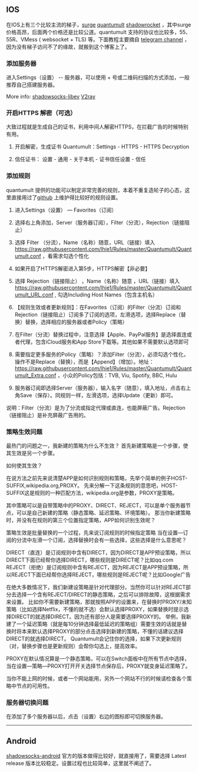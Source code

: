 ## IOS

在IOS上有三个比较主流的梯子，[surge](https://itunes.apple.com/us/app/surge-3/id1442620678?mt=8) [quantumult](https://itunes.apple.com/us/app/quantumult/id1252015438?mt=8) [shadowrocket](https://itunes.apple.com/us/app/shadowrocket/id932747118?mt=8) ，其中surge价格高昂，后面两个价格还是比较公道。quantumult 支持的协议也比较多，55、55R、VMess ( websocket + TLS) 等。下面教程主要摘自 [telegram channel](https://telegram.me/lhie1x) ，因为没有梯子访问不了的缘故，就搬到这个博客上了。

### 添加服务器

进入Settings（设置） --  服务器，可以使用 + 号或二维码扫描的方式添加，一般推荐自己搭建服务器。

More info: [shadowsocks-libev](https://github.com/shadowsocks/shadowsocks-libev) [V2ray](https://www.v2ray.com/)


### 开启HTTPS 解密（可选）

大致过程就是生成自己的证书，利用中间人解密HTTPS，在拦截广告的时候特别有用。

1. 开启解密，生成证书
Quantumult：Settings - HTTPS - HTTPS Decryption

2. 信任证书：
设置 - 通用 - 关于本机 - 证书信任设置 - 信任


### 添加规则

quantumult 提供的功能可以制定非常完善的规则，本着不重复造轮子的心态，这里直接用过了[github](https://github.com/lhie1/Rules/blob/master/README.md) 上维护得比较好的规则设置。

1. 进入Settings（设置） — Favorites（订阅）

2. 选择右上角添加，Server（服务器订阅），Filter（分流），Rejection（链接阻止）

3. 选择 Filter （分流），Name（名称）随意，URL（链接）填入 https://raw.githubusercontent.com/lhie1/Rules/master/Quantumult/Quantumult.conf  ，看需求勾选个性化

4. 如果开启了HTTPS解密进入第5步，HTTPS解密【非必要】

5. 选择 Rejection（链接阻止） ，Name（名称）随意 ，URL（链接）填入 https://raw.githubusercontent.com/lhie1/Rules/master/Quantumult/Quantumult_URL.conf , 勾选Including Host Names（包含主机名）

6. 【规则生效或者更新规则】：在Favorites（订阅）的Filter（分流）订阅和Rejection（链接阻止）订阅多了订阅的选项，左滑选项，选择Replace（替换）替换，选择相应的服务器或者Policy（策略）

7. 在Filter（分流）替换过程中，注意选择【Apple、PayPal服务】是选择直连或者代理，包含iCloud服务和App Store下载等。其他如果不需要默认选项即可

8. 需要指定更多服务的Policy（策略）？添加Filter（分流），必须勾选个性化，操作不是Replace（替换），而是【Append】（增加）。地址：https://raw.githubusercontent.com/lhie1/Rules/master/Quantumult/Quantumult_Extra.conf ，小众的Policy包括：TVB, Viu, Spotify, BBC, Hulu

9. 服务器订阅即选择Server（服务器），输入名字（随意），填入地址，点击右上角Save（保存）。同规则一样，左滑选项，选择Update（更新）即可。

说明：Filter（分流）是为了分流或指定代理或直连，也能屏蔽广告。Rejection（链接阻止）是补充屏蔽广告用的。


### 策略生效问题

最热门的问题之一，我新建的策略为什么不生效？
首先新建策略是一个步骤，使其生效是另一个步骤。

如何使其生效？

在说方法之前先来说清楚APP是如何识别规则和策略，先举个简单的例子HOST-SUFFIX,wikipedia.org,PROXY。
先来分解一下这条规则的意思吧，HOST-SUFFIX这是规则的一种匹配方法，wikipedia.org是参数，PROXY是策略。

其中策略可以是自带策略中的PROXY、DIRECT、REJECT，可以是单个服务器节点，可以是自己新建的策略（静态策略、延迟策略、环境策略）。
那当你新建策略时，并没有在规则的第三个位置指定策略，APP如何识别生效呢？

策略生效是批量替换的一个过程，先来说订阅规则的时候指定策略
当在设置—订阅的分流中左滑一个订阅，选择替换时会有一些选择，这些选择是什么意思呢？

DIRECT（直连）是订阅规则中含有DIRECT，因为DIRECT是APP预设策略，所以DIRECT下面已经帮你选择DIRECT，哪些规则是DIRECT呢？比如qq.com
REJECT（拒绝）是订阅规则中含有REJECT，因为REJECT是APP预设策略，所以REJECT下面已经帮你选择REJECT，哪些规则是REJECT呢？比如Google广告

在绝大多数情况下，我们新建设策略是针对代理部分。当然你可以针对REJECT部分去选择一个含有REJECT/DIRECT的静态策略，之后可以排除故障，这根据需求来设置。
比如你不需要新建策略，那就按照APP的设置来，在替换时PROXY/未知策略（比如选择Netflix，不懂的就不选）会默认选择PROXY，如果替换时提示选择DIRECT的就选择DIRECT。因为还有部分人是需要选择PROXY的。
举例，我新建了一个延迟策略（就是每10分钟选择最低延迟的策略组）需要生效的话就是替换时将本来默认选择PROXY的部分点击选择到新建的策略，不懂的话建议选择DIRECT的就选择DIRECT。
Quantumult会记住你的选择，如果下次更新规则（对，替换步骤也是更新规则）会帮你勾选上，提高效率。

PROXY在默认情况算是一个静态策略，可以在Switch面板中在所有节点中选择，当在设置—策略—PROXY打开开关选择节点保存后，PROXY就变身延迟策略了。

当你不能上网的时候，或者一个网站能用，另外一个网站不行的时候请检查各个策略中节点的可用性。

### 服务器切换问题

在添加了多个服务器以后，点击（设置）右边的图标即可切换服务器。

--------------------


## Android

[shadowsocks-android](https://github.com/shadowsocks/shadowsocks-android/releases) 官方的版本做得比较好，就直接用了，需要选择 Latest release 版本比较稳定。设置过程也比较简单，这里就不阐述了。